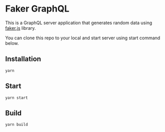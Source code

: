 # Faker GraphQL

This is a GraphQL server application that generates random data using [faker.js](https://github.com/marak/Faker.js/) library.

You can clone this repo to your local and start server using start command below.

## Installation

`yarn`

## Start

`yarn start`

## Build

`yarn build`
